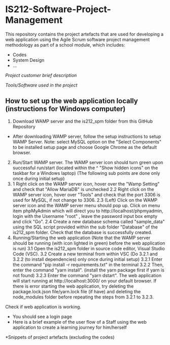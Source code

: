 # IS212-Software-Project-Management

This repository contains the project artefacts that are used for developing a web application using the Agile Scrum software project management methodology as part of a school module, which includes:
- Codes
- System Design
- ...

*Project customer brief description*

*Tools/Software used in the project*

## How to set up the web application locally (instructions for Windows computer)
1. Download WAMP server and the is212_spm folder from this GitHub Repository
-  After downloading WAMP server, follow the setup instructions to setup WAMP Server. Note: select MySQL option on the "Select Components" to be installed setup page and choose Google Chrome as the default browser. 
2. Run/Start WAMP server. The WAMP server icon should turn green upon successful run/start (located within the ^ "Show hidden icons" on the taskbar for a Windows laptop)
(The following sub points are done only once during initial setup)
2. 1 Right click on the WAMP server icon, hover over the "Wamp Setting" and check that "Allow MariaDB" is unchecked
2.2  Right click on the WAMP server icon, hover over "Tools" and check that the port 3306 is used for MySQL, if not change to 3306.
2.3 (Left) Click on the WAMP server icon and the WAMP server menu should pop up. Click on menu item phpMyAdmin which will direct you to http://localhost/phpmyadmin, login with the Username "root" , leave the password input box empty and click "Go".
2.4 Create a new database schema called "sample_data" using the SQL script provided within the sub folder "Database" of the is212_spm folder. Check that the database is successfully created.
3. Running/Starting the web application
(Note that the WAMP server should be running (with icon lighted in green) before the web application is run)
3.1 Open the is212_spm folder in source code editor, Visual Studio Code (VSC).
3.2 Create a new terminal from within VSC
  (Do 3.2.1 and 3.2.2 (to install dependencies) only once during initial setup)
  3.2.1 Enter the command "pip install -r requirements.txt" in the terminal 
  3.2.2 Then, enter the command "yarn install". (install the yarn package first if yarn is not found)
  3.2.3 Enter the command "yarn dstart". The web application will start running at http://localhost:3000/ on your default browser. If there is error starting the web application, try deleting the package.lock.json file/yarn.lock file (if have) and deleting the node_modules folder before repeating the steps from 3.2.1 to 3.2.3. 

Check if web application is working. 
- You should see a login page 
- Here is a brief example of the user flow of a Staff using the web application to create a learning journey for him/herself



*Snippets of project artefacts (excluding the codes)
